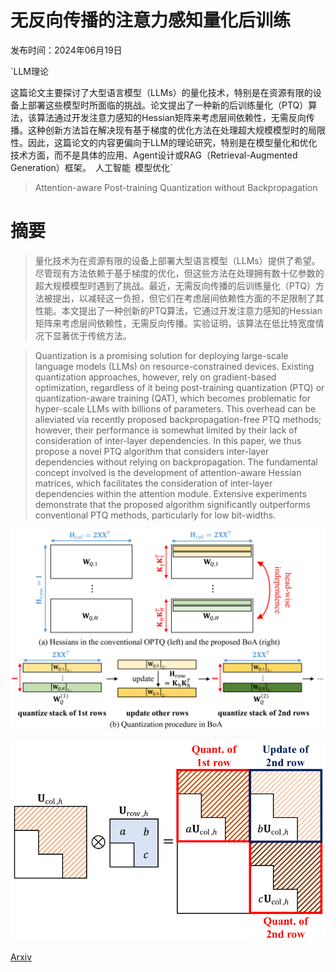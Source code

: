 # 无反向传播的注意力感知量化后训练

发布时间：2024年06月19日

`LLM理论

这篇论文主要探讨了大型语言模型（LLMs）的量化技术，特别是在资源有限的设备上部署这些模型时所面临的挑战。论文提出了一种新的后训练量化（PTQ）算法，该算法通过开发注意力感知的Hessian矩阵来考虑层间依赖性，无需反向传播。这种创新方法旨在解决现有基于梯度的优化方法在处理超大规模模型时的局限性。因此，这篇论文的内容更偏向于LLM的理论研究，特别是在模型量化和优化技术方面，而不是具体的应用、Agent设计或RAG（Retrieval-Augmented Generation）框架。` `人工智能` `模型优化`

> Attention-aware Post-training Quantization without Backpropagation

# 摘要

> 量化技术为在资源有限的设备上部署大型语言模型（LLMs）提供了希望。尽管现有方法依赖于基于梯度的优化，但这些方法在处理拥有数十亿参数的超大规模模型时遇到了挑战。最近，无需反向传播的后训练量化（PTQ）方法被提出，以减轻这一负担，但它们在考虑层间依赖性方面的不足限制了其性能。本文提出了一种创新的PTQ算法，它通过开发注意力感知的Hessian矩阵来考虑层间依赖性，无需反向传播。实验证明，该算法在低比特宽度情况下显著优于传统方法。

> Quantization is a promising solution for deploying large-scale language models (LLMs) on resource-constrained devices. Existing quantization approaches, however, rely on gradient-based optimization, regardless of it being post-training quantization (PTQ) or quantization-aware training (QAT), which becomes problematic for hyper-scale LLMs with billions of parameters. This overhead can be alleviated via recently proposed backpropagation-free PTQ methods; however, their performance is somewhat limited by their lack of consideration of inter-layer dependencies. In this paper, we thus propose a novel PTQ algorithm that considers inter-layer dependencies without relying on backpropagation. The fundamental concept involved is the development of attention-aware Hessian matrices, which facilitates the consideration of inter-layer dependencies within the attention module. Extensive experiments demonstrate that the proposed algorithm significantly outperforms conventional PTQ methods, particularly for low bit-widths.

![无反向传播的注意力感知量化后训练](../../../paper_images/2406.13474/x1.png)

![无反向传播的注意力感知量化后训练](../../../paper_images/2406.13474/x2.png)

[Arxiv](https://arxiv.org/abs/2406.13474)